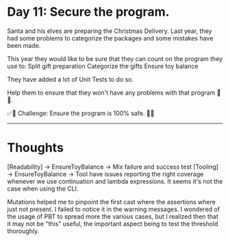 # Day 11: Secure the program.

Santa and his elves are preparing the Christmas Delivery.
Last year, they had some problems to categorize the packages and some mistakes have been made.

This year they would like to be sure that they can count on the program they use to:
Split gift preparation
Categorize the gifts
Ensure toy balance

They have added a lot of Unit Tests to do so.

Help them to ensure that they won't have any problems with that program 🎅🧝.

✅🚀 Challenge: Ensure the program is 100% safe. 🚀✅

---

# Thoughts
[Readability] -> EnsureToyBalance -> Mix failure and success test
[Tooling] -> EnsureToyBalance -> Tool have issues reporting the right coverage whenever we use continuation and lambda expressions. It seems it's not the case when using the CLI.

Mutations helped me to pinpoint the first cast where the assertions where just not present. I failed to notice it in the warning messages.
I wondered of the usage of PBT to spread more the various cases, but I realized then that it may not be "this" useful, the important aspect being to test the threshold thoroughly.
